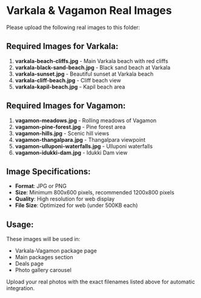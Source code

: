 # Varkala & Vagamon Real Images

Please upload the following real images to this folder:

## Required Images for Varkala:
1. **varkala-beach-cliffs.jpg** - Main Varkala beach with red cliffs
2. **varkala-black-sand-beach.jpg** - Black sand beach at Varkala
3. **varkala-sunset.jpg** - Beautiful sunset at Varkala beach
4. **varkala-cliff-beach.jpg** - Cliff beach view
5. **varkala-kapil-beach.jpg** - Kapil beach area

## Required Images for Vagamon:
1. **vagamon-meadows.jpg** - Rolling meadows of Vagamon
2. **vagamon-pine-forest.jpg** - Pine forest area
3. **vagamon-hills.jpg** - Scenic hill views
4. **vagamon-thangalpara.jpg** - Thangalpara viewpoint
5. **vagamon-ulluponi-waterfalls.jpg** - Ulluponi waterfalls
6. **vagamon-idukki-dam.jpg** - Idukki Dam view

## Image Specifications:
- **Format**: JPG or PNG
- **Size**: Minimum 800x600 pixels, recommended 1200x800 pixels
- **Quality**: High resolution for web display
- **File Size**: Optimized for web (under 500KB each)

## Usage:
These images will be used in:
- Varkala-Vagamon package page
- Main packages section
- Deals page
- Photo gallery carousel

Upload your real photos with the exact filenames listed above for automatic integration.
